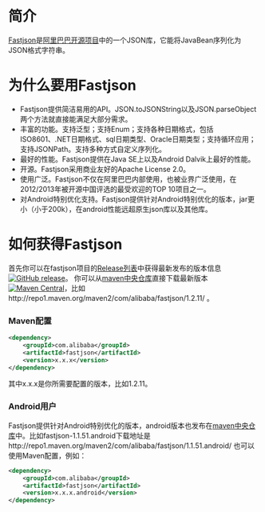 # 简介
[Fastjson](https://github.com/alibaba/fastjson)是[阿里巴巴开源项目](https://github.com/alibaba/)中的一个JSON库，它能将JavaBean序列化为JSON格式字符串。

# 为什么要用Fastjson
* Fastjson提供简洁易用的API。JSON.toJSONString以及JSON.parseObject两个方法就直接能满足大部分需求。
* 丰富的功能。支持泛型；支持Enum；支持各种日期格式，包括ISO8601、.NET日期格式、sql日期类型、Oracle日期类型；支持循环应用；支持JSONPath。支持多种方式自定义序列化。
* 最好的性能。Fastjson提供在Java SE上以及Android Dalvik上最好的性能。
* 开源。Fastjson采用商业友好的Apache License 2.0。
* 使用广泛。Fastjson不仅在阿里巴巴内部使用，也被业界广泛使用，在2012/2013年被开源中国评选的最受欢迎的TOP 10项目之一。
* 对Android特别优化支持。Fastjson提供针对Android特别优化的版本，jar更小（小于200k），在android性能远超原生json库以及其他库。

# 如何获得Fastjson
首先你可以在fastjson项目的[Release列表](https://github.com/alibaba/fastjson/releases)中获得最新发布的版本信息[![GitHub release](https://img.shields.io/github/release/alibaba/fastjson.svg)](https://github.com/alibaba/fastjson/releases)。
你可以从[maven中央仓库](http://repo1.maven.org/maven2/com/alibaba/fastjson/)直接下载最新版本[![Maven Central](https://maven-badges.herokuapp.com/maven-central/com.alibaba/fastjson/badge.svg)](https://maven-badges.herokuapp.com/maven-central/com.alibaba/fastjson/)，比如http://repo1.maven.org/maven2/com/alibaba/fastjson/1.2.11/ 。

### Maven配置
```xml
<dependency>
	<groupId>com.alibaba</groupId>
	<artifactId>fastjson</artifactId>
	<version>x.x.x</version>
</dependency>
```
其中x.x.x是你所需要配置的版本，比如1.2.11。

### Android用户
Fastjson提供针对Android特别优化的版本，android版本也发布在[maven中央仓库](http://repo1.maven.org/maven2/com/alibaba/fastjson/)中。比如fastjson-1.1.51.android下载地址是http://repo1.maven.org/maven2/com/alibaba/fastjson/1.1.51.android/ 也可以使用Maven配置，例如：
```xml
<dependency>
	<groupId>com.alibaba</groupId>
	<artifactId>fastjson</artifactId>
	<version>x.x.x.android</version>
</dependency>
```
